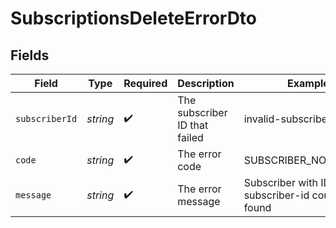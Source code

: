 # SubscriptionsDeleteErrorDto


## Fields

| Field                                                       | Type                                                        | Required                                                    | Description                                                 | Example                                                     |
| ----------------------------------------------------------- | ----------------------------------------------------------- | ----------------------------------------------------------- | ----------------------------------------------------------- | ----------------------------------------------------------- |
| `subscriberId`                                              | *string*                                                    | :heavy_check_mark:                                          | The subscriber ID that failed                               | invalid-subscriber-id                                       |
| `code`                                                      | *string*                                                    | :heavy_check_mark:                                          | The error code                                              | SUBSCRIBER_NOT_FOUND                                        |
| `message`                                                   | *string*                                                    | :heavy_check_mark:                                          | The error message                                           | Subscriber with ID invalid-subscriber-id could not be found |